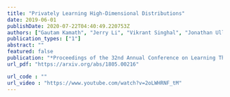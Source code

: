 ```yaml
---
title: "Privately Learning High-Dimensional Distributions"
date: 2019-06-01
publishDate: 2020-07-22T04:40:49.220753Z
authors: ["Gautam Kamath", "Jerry Li", "Vikrant Singhal", "Jonathan Ullman"]
publication_types: ["1"]
abstract: ""
featured: false
publication: "*Proceedings of the 32nd Annual Conference on Learning Theory* (COLT 2019)"
url_pdf: "https://arxiv.org/abs/1805.00216"

url_code : ""
url_video : "https://www.youtube.com/watch?v=2oLWHRNF_tM"
---
```


